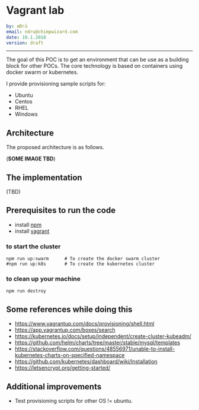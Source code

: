 # Vagrant lab

```yaml
by: иÐгü
email: ndru@chimpwizard.com
date: 10.1.2018
version: draft
```

****

The goal of this POC is to get an environment that can be use as a building block for other POCs. The core technology is based on containers using docker swarm or kubernetes.

I provide provisioning sample scripts for:

- Ubuntu
- Centos
- RHEL
- Windows

## Architecture

The proposed architecture is as follows.

(**SOME IMAGE TBD**)

## The implementation

(TBD)

## Prerequisites to run the code

- install [npm](https://docs.npmjs.com/getting-started/what-is-npm)
- install [vagrant](https://www.vagrantup.com/intro/index.html)

### to start the cluster

```shell
npm run up:swarm      # To create the docker swarm cluster
#npm run up:k8s       # To create the kubernetes cluster
```

### to clean up your machine

```shell
npm run destroy
```

## Some references while doing this

- https://www.vagrantup.com/docs/provisioning/shell.html
- https://app.vagrantup.com/boxes/search
- https://kubernetes.io/docs/setup/independent/create-cluster-kubeadm/
- https://github.com/helm/charts/tree/master/stable/mysql/templates
- https://stackoverflow.com/questions/48556971/unable-to-install-kubernetes-charts-on-specified-namespace
- https://github.com/kubernetes/dashboard/wiki/Installation
- https://letsencrypt.org/getting-started/

## Additional improvements

- Test provisioning scripts for other OS != ubuntu.